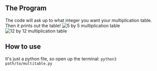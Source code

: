 ## The Program
The code will ask up to what integer you want your multiplication table.
Then it prints out the table!
![5 by 5 multiplication table](https://github.com/kmxrj/multiplication-table-python/assets/159855066/d04858ee-db74-4046-b71a-e193a1251931)
![12 by 12 multiplication table](https://github.com/kmxrj/multiplication-table-python/assets/159855066/c809724f-ba89-40cf-bc69-a6e21533af1d)

## How to use
It's just a python file, so open up the terminal: 
```python3 path/to/multitable.py ``` 
